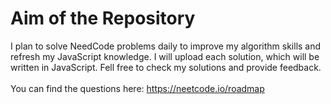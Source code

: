 # Aim of the Repository
I plan to solve NeedCode problems daily to improve my algorithm skills and refresh my JavaScript knowledge. I will upload each solution, which will be written in JavaScript. Fell free to check my solutions and provide feedback.<br/><br/>
You can find the questions here: https://neetcode.io/roadmap
